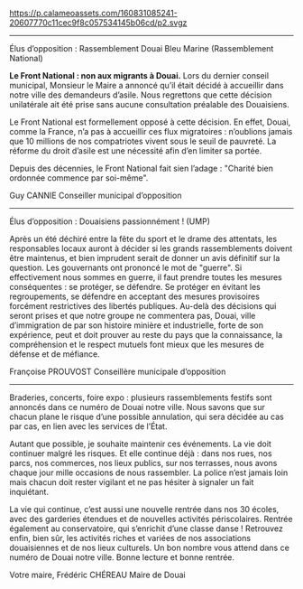 https://p.calameoassets.com/160831085241-20607770c11cec9f8c057534145b06cd/p2.svgz

---

Élus d’opposition : Rassemblement Douai Bleu Marine (Rassemblement National)

**Le Front National : non aux migrants à Douai.**
Lors du dernier conseil municipal, Monsieur le Maire a annoncé qu’il était décidé à accueillir dans notre ville des demandeurs d’asile. Nous regrettons que cette décision unilatérale ait été prise sans aucune consultation préalable des Douaisiens.

Le Front National  est formellement opposé à cette décision. En effet, Douai, comme la France, n’a pas à accueillir ces flux migratoires : n’oublions jamais que 10 millions de nos compatriotes vivent sous le seuil de pauvreté. La réforme du droit d’asile est une nécessité afin d’en limiter sa portée.

Depuis des décennies, le Front National fait sien l’adage : "Charité bien ordonnée commence par soi-même".

Guy CANNIE
Conseiller municipal d’opposition

---

Élus d’opposition : Douaisiens passionnément ! (UMP)

Après un été déchiré entre la fête du sport et le drame des attentats, les responsables locaux auront à décider si les grands rassemblements doivent être maintenus, et bien imprudent serait de donner un avis définitif sur la question. Les gouvernants ont prononcé le mot de "guerre". Si effectivement nous sommes en guerre, il faut prendre toutes les mesures conséquentes : se protéger, se défendre. Se protéger en évitant les regroupements, se défendre en acceptant des mesures provisoires forcément restrictives des libertés publiques. Au-delà des décisions qui seront prises et que notre groupe ne commentera pas, Douai, ville d’immigration de par son histoire minière et industrielle, forte de son expérience, peut et doit prouver au reste du pays que la connaissance, la compréhension et le respect mutuels font mieux que les mesures de défense et de méfiance. 

Françoise PROUVOST
Conseillère municipale d’opposition

---

Braderies, concerts, foire expo : plusieurs rassemblements festifs sont annoncés dans ce numéro de Douai notre ville. Nous savons que sur chacun plane le risque d’une possible annulation, qui sera décidée au cas par cas, en lien avec les services de l’État.

Autant que possible, je souhaite maintenir ces événements. La vie doit continuer malgré les risques. Et elle continue déjà : dans nos rues, nos parcs, nos commerces, nos lieux publics, sur nos terrasses, nous avons chaque jour mille occasions de nous rassembler. La police n’est jamais loin mais chacun doit rester vigilant et ne pas hésiter à signaler un fait inquiétant.

La vie qui continue, c’est aussi une nouvelle rentrée dans nos 30 écoles, avec des garderies étendues et de nouvelles activités périscolaires. Rentrée également au conservatoire, qui s’enrichit d’une classe danse ! Retrouvez enfin, bien sûr, les activités riches et variées de nos associations douaisiennes et de nos lieux culturels. Un bon nombre vous attend dans ce numéro de Douai notre ville. Bonne lecture et bonne rentrée.

Votre maire,
Frédéric CHÉREAU
Maire de Douai

